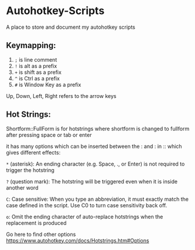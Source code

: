 # Autohotkey-Scripts
A place to store and document my autohotkey scripts

## Keymapping:

1)   ```;``` is line comment
2)   ```!``` is alt as a prefix
3)   ```+``` is shift as a prefix
4)   ```^``` is Ctrl as a prefix
5)   ```#``` is Window Key as a prefix

Up, Down, Left, Right refers to the arrow keys


## Hot Strings:
Shortform::FullForm is for hotstrings where shortform is changed to fullform after pressing space or tab or enter

it has many options which can be inserted between the : and : in :: which gives different effects:

```*``` (asterisk): An ending character (e.g. Space, ., or Enter) is not required to trigger the hotstring

```?``` (question mark): The hotstring will be triggered even when it is inside another word

```C```: Case sensitive: When you type an abbreviation, it must exactly match the case defined in the script. Use C0 to turn case sensitivity back off.

```o```: Omit the ending character of auto-replace hotstrings when the replacement is produced


Go here to find other options
https://www.autohotkey.com/docs/Hotstrings.htm#Options
